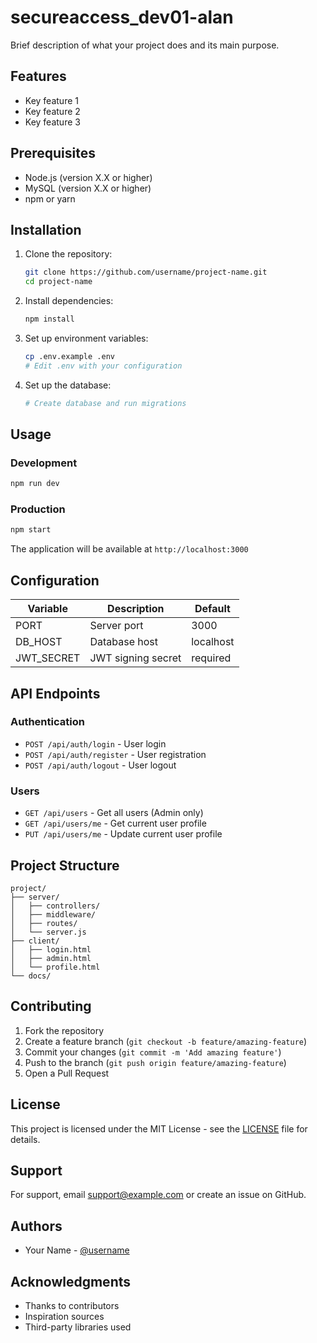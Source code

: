 # secureaccess_dev01-alan

Brief description of what your project does and its main purpose.

## Features

- Key feature 1
- Key feature 2
- Key feature 3

## Prerequisites

- Node.js (version X.X or higher)
- MySQL (version X.X or higher)
- npm or yarn

## Installation

1. Clone the repository:
   ```bash
   git clone https://github.com/username/project-name.git
   cd project-name
   ```

2. Install dependencies:
   ```bash
   npm install
   ```

3. Set up environment variables:
   ```bash
   cp .env.example .env
   # Edit .env with your configuration
   ```

4. Set up the database:
   ```bash
   # Create database and run migrations
   ```

## Usage

### Development
```bash
npm run dev
```

### Production
```bash
npm start
```

The application will be available at `http://localhost:3000`

## Configuration

| Variable | Description | Default |
|----------|-------------|---------|
| PORT | Server port | 3000 |
| DB_HOST | Database host | localhost |
| JWT_SECRET | JWT signing secret | required |

## API Endpoints

### Authentication
- `POST /api/auth/login` - User login
- `POST /api/auth/register` - User registration
- `POST /api/auth/logout` - User logout

### Users
- `GET /api/users` - Get all users (Admin only)
- `GET /api/users/me` - Get current user profile
- `PUT /api/users/me` - Update current user profile

## Project Structure

```
project/
├── server/
│   ├── controllers/
│   ├── middleware/
│   ├── routes/
│   └── server.js
├── client/
│   ├── login.html
│   ├── admin.html
│   └── profile.html
└── docs/
```

## Contributing

1. Fork the repository
2. Create a feature branch (`git checkout -b feature/amazing-feature`)
3. Commit your changes (`git commit -m 'Add amazing feature'`)
4. Push to the branch (`git push origin feature/amazing-feature`)
5. Open a Pull Request

## License

This project is licensed under the MIT License - see the [LICENSE](LICENSE) file for details.

## Support

For support, email support@example.com or create an issue on GitHub.

## Authors

- Your Name - [@username](https://github.com/username)

## Acknowledgments

- Thanks to contributors
- Inspiration sources
- Third-party libraries used